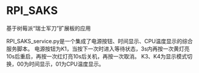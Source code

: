 # RPI_SAKS
基于树莓派“瑞士军刀”扩展板的应用

RPI_SAKS_service.py是一个集成了电源按钮、时间显示、CPU温度显示的综合服务脚本。
电源按钮为K1，当按下一次时进入等待状态，3s内再按一次黄灯亮10s后重启，再按一次红灯亮10s后关机，再按一次取消。
K3、K4为显示模式切换，00为时间显示，01为CPU温度显示。
